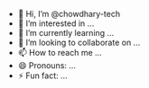 - 👋 Hi, I’m @chowdhary-tech
- 👀 I’m interested in ...
- 🌱 I’m currently learning ...
- 💞️ I’m looking to collaborate on ...
- 📫 How to reach me ...
- 😄 Pronouns: ...
- ⚡ Fun fact: ...

<!---
chowdhary-tech/chowdhary-tech is a ✨ special ✨ repository because its `README.md` (this file) appears on your GitHub profile.
You can click the Preview link to take a look at your changes.
--
